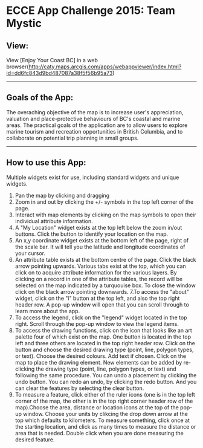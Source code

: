 ECCE App Challenge 2015: Team Mystic
==================

## View:

View [Enjoy Your Coast BC] in a web browser(http://caty.maps.arcgis.com/apps/webappviewer/index.html?id=dd6fc843d9bd487087a38f5f56b95a73)

----

## Goals of the App:

The overaching objective of the map is to increase user's appreciation, valuation and place-protective behaviours of BC's coastal and marine areas. The practical goals of the application are to allow users to explore marine tourism and recreation opportunities in British Columbia, and to collaborate on potential trip planning in small groups.

----

## How to use this App:

Multiple widgets exist for use, including standard widgets and unique widgets.

1. Pan the map by clicking and dragging
2. Zoom in and out by clicking the +/- symbols in the top left corner of the page.
3. Interact with map elements by clicking on the map symbols to open their individual attribute information.
4. A "My Location" widget exists at the top left below the zoom in/out buttons. Click the button to identify your location on the map.
5. An x,y coordinate widget exists at the bottom left of the page, right of the scale bar. It will tell you the latitude and longitude coordinates of your cursor.
6. An attribute table exists at the bottom centre of the page. Click the black arrow pointing upwards. Various tabs exist at the top, which you can click on to acquire attribute information for the various layers. By clicking on a record in one of the attribute tables, the record will be selected on the map indicated by a turquouise box. To close the window click on the black arrow pointing downwards.
7.To access the "about" widget, click on the "i" button at the top left, and also the top right header row. A pop-up window will open that you can scroll through to learn more about the app.
8. To access the legend, click on the "legend" widget located in the top right. Scroll through the pop-up window to view the legend items.
9. To access the drawing functions, click on the icon that looks like an art palette four of which exist on the map. One button is located in the top left and three others are located in the top right header row. Click on the button and choose the desired drawing type (point, line, polygon types, or text). Choose the desired colours. Add text if chosen. Click on the map to place the drawing element. New elements can be added by re-clicking the drawing type (point, line, polygon types, or text) and following the same procedure. You can undo a placement by clicking the undo button. You can redo an undo, by clicking the redo button. And you can clear the features by selecting the clear button.
10. To measure a feature, click either of the ruler icons (one is in the top left corner of the map, the other is in the top right corner header row of the map).Choose the area, distance or location icons at the top of the pop-up window. Choose your units by clikcing the drop down arrow at the top which defaults to kilometers. To measure something, click once at the starting location, and click as many times to measure the distance or area that is needed. Double click when you are done measuring the desired feature.